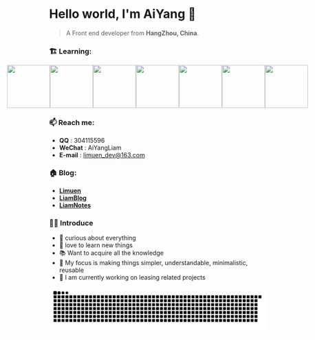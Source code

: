 # Hello world, I'm AiYang 👋

> A Front end developer from **HangZhou, China**.

### 🏗️ Learning:

<div style="display: flex;justify-content: center;">
  <img height="100" width="100" src="https://cdn.jsdelivr.net/gh/sun0225SUN/sun0225SUN/assets/images/html.webp">
  <img height="100" width="100" src="https://cdn.jsdelivr.net/gh/sun0225SUN/sun0225SUN/assets/images/cssgif.webp">
  <img height="100" width="100" src="https://cdn.jsdelivr.net/gh/sun0225SUN/sun0225SUN/assets/images/vscode.webp">
  <img height="100" width="100" src="https://cdn.jsdelivr.net/gh/sun0225SUN/sun0225SUN/assets/images/react.webp">
  <img height="100" width="100" src="https://cdn.jsdelivr.net/gh/sun0225SUN/sun0225SUN/assets/images/vue.webp">
  <img height="100" width="100" src="https://cdn.jsdelivr.net/gh/sun0225SUN/sun0225SUN/assets/images/js.webp">
  <img height="100" width="100" src="https://cdn.jsdelivr.net/gh/sun0225SUN/sun0225SUN/assets/images/github.webp">
</div>

### 📫 Reach me:

- **QQ** : 304115596
- **WeChat** : AiYangLiam
- **E-mail** : limuen_dev@163.com

### 🏠 Blog:
- **[Limuen](https://limuen.vercel.app/)**
- **[LiamBlog](https://aiyang.vercel.app)**
- **[LiamNotes](https://limuen.github.io)**
  
### 💁‍♂️ Introduce

- 🌌 curious about everything
- 🌱 love to learn new things
- 📚 Want to acquire all the knowledge
- 🎯 My focus is making things simpler, understandable, minimalistic, reusable
- 🚀 I am currently working on leasing related projects
<picture>
  <source
    media="(prefers-color-scheme: dark)"
    srcset="https://raw.githubusercontent.com/limuen/limuen/output/github-contribution-grid-snake-dark.svg"
  />
  <source
    media="(prefers-color-scheme: light)"
    srcset="https://raw.githubusercontent.com/limuen/limuen/output/github-contribution-grid-snake.svg"
  />
  <img
    alt="github contribution grid snake animation"
    src="https://raw.githubusercontent.com/limuen/limuen/output/github-contribution-grid-snake.svg"
  />
</picture>

